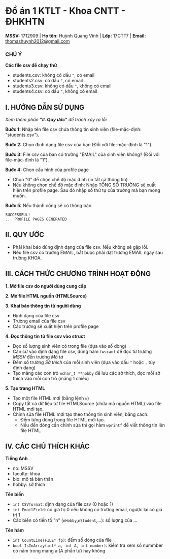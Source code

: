 # Đồ án 1 KTLT - Khoa CNTT - ĐHKHTN
**MSSV:** 1712909 | 
**Họ tên:** Huỳnh Quang Vinh | 
**Lớp:** 17CTT7 | 
**Email:** thomashuynh2012@gmail.com

### CHÚ Ý
**Các file csv để chạy thử**
- students.csv: không có dấu `"`, có email
- students2.csv: có dấu `"`, có email
- students3.csv: không có dấu `"`, không có email
- students4.csv: có dấu `"`, không có email

## I. HƯỚNG DẪN SỬ DỤNG
_Xem thêm phần **"II. Quy ước"** để tránh xảy ra lỗi_

**Bước 1:** Nhập tên file csv chứa thông tin sinh viên (file-mặc-định: "students.csv").

**Bước 2:** Chọn định dạng file csv của bạn (Đối với file-mặc-định là "1").

**Bước 3:** File csv của bạn có trường "EMAIL" của sinh viên không? (Đối với file-mặc-định là "1").

**Bước 4:** Chọn cấu hình của profile page
  - Chọn "0" để chọn chế độ mặc định (in tất cả thông tin)
  - Nếu không chọn chế độ mặc định: Nhập TỔNG SỐ TRƯỜNG sẽ xuất hiện trên profile page. Sau đó nhập số thứ tự của trường mà bạn mong muốn.
  
**Bước 5:** Nếu thành công sẽ có thông báo
```
SUCCESSFUL!
... PROFILE PAGES GENERATED
```
  
## II. QUY ƯỚC
- Phải khai báo đúng định dạng của file csv. Nếu không sẽ gặp lỗi.
- Nếu file csv có trường EMAIL, bắt buộc phải đặt trường EMAIL ngay sau trường KHOA.

## III. CÁCH THỨC CHƯƠNG TRÌNH HOẠT ĐỘNG
**1. Mở file csv do người dùng cung cấp**

**2. Mở file HTML nguồn (HTMLSource)**

**3. Khai báo thông tin từ người dùng**
  - Định dạng của file csv
  - Trường email của file csv
  - Các trường sẽ xuất hiện trên profile page

**4. Đọc thông tin từ file csv vào struct**
  - Đọc số lượng sinh viên có trong file (dựa vào số dòng)
  - Căn cứ vào định dạng file csv, dùng hàm `fwscanf` để đọc từ trường _MSSV_ đến trường _Mô tả_
  - Đếm số trường _Sở thích_ của mỗi sinh viên (dựa vào dấu `"` hoặc `,` tùy định dạng)
  - Tạo mảng các con trỏ `wchar_t **hobby` để lưu các sở thích, đọc mỗi sở thích vào mỗi con trỏ (mảng 1 chiều)
 
**5. Tạo trang HTML**
  - Tạo một file HTML mới (bằng lệnh `w`)
  - Copy tất cả dữ liệu từ file HTMLSource (chứa mã nguồn HTML) vào file HTML mới tạo.
  - Chỉnh sửa file HTML mới tạo theo thông tin sinh viên, bằng cách:
    - Đếm từng dòng trong file HTML mới tạo.
    - Nếu đến dòng cần chỉnh sửa thì gọi hàm `wprintf` để viết thông tin lên file HTML
   
## IV. CÁC CHÚ THÍCH KHÁC
**Tiếng Anh**
- no: MSSV
- faculty: khoa
- bio: mô tả bản thân
- hobby: sở thích

**Tên biến**
- `int CSVformat`: định dạng của file csv (0 hoặc 1)
- `int EmailField`: có giá trị 0 nếu không có trường email, ngược lại có giá trị 1
- Các biến có tiền tố "n" (`nHobby`,`nStudent`,...): số lượng của ...

**Tên hàm**
- `int CountLine(FILE* fp)`: đếm số dòng của file
- `bool IsInArray(int* a, int A, int number)`: kiểm tra xem số nummber có nằm trong mảng a (A phần tử) hay không
